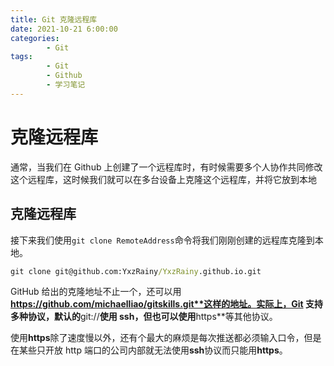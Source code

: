 ```yaml
---
title: Git 克隆远程库
date: 2021-10-21 6:00:00
categories:
        - Git
tags:
        - Git
        - Github
        - 学习笔记
---
```


# 克隆远程库

通常，当我们在 Github 上创建了一个远程库时，有时候需要多个人协作共同修改这个远程库，这时候我们就可以在多台设备上克隆这个远程库，并将它放到本地

## 克隆远程库

接下来我们使用`git clone RemoteAddress`命令将我们刚刚创建的远程库克隆到本地。

```cmd
git clone git@github.com:YxzRainy/YxzRainy.github.io.git
```

GitHub 给出的克隆地址不止一个，还可以用**https://github.com/michaelliao/gitskills.git**这样的地址。实际上，Git 支持多种协议，默认的**git://**使用 ssh，但也可以使用**https**等其他协议。

使用**https**除了速度慢以外，还有个最大的麻烦是每次推送都必须输入口令，但是在某些只开放 http 端口的公司内部就无法使用**ssh**协议而只能用**https**。
